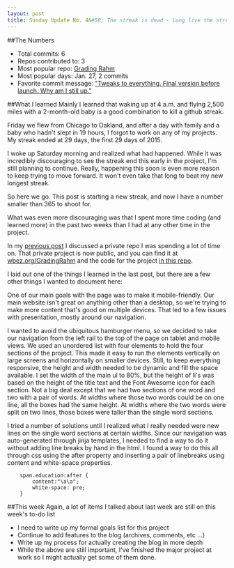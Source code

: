 ```yaml
---
layout: post
title: Sunday Update No. 4&#58; The streak is dead - Long live the streak
---
```


##The Numbers
* Total commits: 6
* Repos contributed to: 3
* Most popular repo: [Grading Rahm](https://github.com/wbez/GradingRahm)
* Most popular days: Jan. 27, 2 commits
* Favorite commit message: ["Tweaks to everything. Final version before launch. Why am I still up."](https://github.com/wbez/GradingRahm/commit/15cdc4b3c88f26af9394fc3bd40f4be3bf033258) 

##What I learned
Mainly I learned that waking up at 4 a.m. and flying 2,500 miles with a 2-month-old baby is a good combination to kill a github streak.

Friday we flew from Chicago to Oakland, and after a day with family and a baby who hadn't slept in 19 hours, I forgot to work on any of my projects. My streak ended at 29 days, the first 29 days of 2015.

I woke up Saturday morning and realized what had happened. While it was incredibly discouraging to see the streak end this early in the project, I'm still planning to continue. Really, happening this soon is even more reason to keep trying to move forward. It won't even take that long to beat my new longest streak.

So here we go. This post is starting a new streak, and now I have a number smaller than 365 to shoot for.

What was even more discouraging was that I spent more time coding (and learned more) in the past two weeks than I had at any other time in the project.

In my [previous post](http://chagan.github.io/sunday-update-3/) I discussed a private repo I was spending a lot of time on. That private project is now public, and you can find it at [wbez.org/GradingRahm](http://interactive.wbez.org/gradingrahm) and the code for the project [in this repo](https://github.com/wbez/GradingRahm).

I laid out one of the things I learned in the last post, but there are a few other things I wanted to document here:

One of our main goals with the page was to make it mobile-friendly. Our main website isn't great on anything other than a desktop, so we're trying to make more content that's good on multiple devices. That led to a few issues with presentation, mostly around our navigation. 

I wanted to avoid the ubiquitous hamburger menu, so we decided to take our navigation from the left rail to the top of the page on tablet and mobile views. We used an unordered list with four elements to hold the four sections of the project. This made it easy to run the elements vertically on large screens and horizontally on smaller devices. Still, to keep everything responsive, the height and width needed to be dynamic and fill the space available. I set the width of the main ul to 80%, but the height of li's was based on the height of the title text and the Font Awesome icon for each section. Not a big deal except that we had two sections of one word and two with a pair of words. At widths where those two words could be on one line, all the boxes had the same height. At widths where the two words were split on two lines, those boxes were taller than the single word sections.

I tried a number of solutions until I realized what I really needed were new lines on the single word sections at certain widths. Since our navigation was auto-generated through jinja templates, I needed to find a way to do it without adding line breaks by hand in the html. I found a way to do this all through css using the after property and inserting a pair of linebreaks using content and white-space properties.

```
    span.education:after {
        content:"\a\a";
        white-space: pre;
    }
```

##This week
Again, a lot of items I talked about last week are still on this week's to-do list

* I need to write up my formal goals list for this project
* Continue to add features to the blog (archives, comments, etc ...)
* Write up my process for actually creating the blog in more depth
* While the above are still important, I've finished the major project at work so I might actually get some of them done.